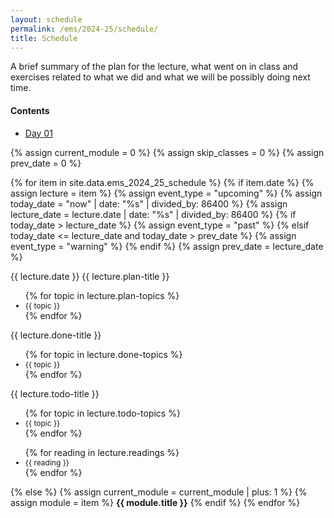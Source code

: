 ```yaml
---
layout: schedule
permalink: /ems/2024-25/schedule/
title: Schedule
---
```

A brief summary of the plan for the lecture, what went on in class and exercises related to what we did and what we will be possibly doing next time.

#### <a id="contents">Contents </a>
- <a href="#day_01">Day 01</a> 

{% assign current_module = 0 %}
{% assign skip_classes = 0 %}
{% assign prev_date = 0 %}

{% for item in site.data.ems_2024_25_schedule %}
{% if item.date %}
{% assign lecture = item %}
{% assign event_type = "upcoming" %}
{% assign today_date = "now" | date: "%s" | divided_by: 86400 %}
{% assign lecture_date = lecture.date | date: "%s" | divided_by: 86400 %}
{% if today_date > lecture_date %}
    {% assign event_type = "past" %}
{% elsif today_date <= lecture_date and today_date > prev_date %}
    {% assign event_type = "warning" %}
{% endif %}
{% assign prev_date = lecture_date %}

<tr class="{{ event_type }}">
    <th scope="row">{{ lecture.date }}</th>
    <td>
        {{ lecture.plan-title }} <br/>
        <ul>
            {% for topic in lecture.plan-topics %}
            <li style="font-size:12px;">{{ topic }}</li>
            {% endfor %}
        </ul>
        {{ lecture.done-title }} <br/>
        <ul>
            {% for topic in lecture.done-topics %}
            <li style="font-size:12px;">{{ topic }}</li>
            {% endfor %}
        </ul>
        {{ lecture.todo-title }} <br/>
        <ul>
            {% for topic in lecture.todo-topics %}
            <li style="font-size:12px;">{{ topic }}</li>
            {% endfor %}
        </ul>
    </td>
    <td>
        <ul>
            {% for reading in lecture.readings %}
            <li style="font-size:12px;">{{ reading }}</li>
            {% endfor %}
        </ul>
    </td>
</tr>
{% else %}
{% assign current_module = current_module | plus: 1 %}
{% assign module = item %}
<tr class="info">
    <td colspan="5" align="center"><strong>{{ module.title }}</strong></td>
</tr>
{% endif %}
{% endfor %}
